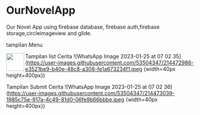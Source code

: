# OurNovelApp
Our Novel App using firebase database, firebase auth,firebase storage,circleimageview and glide.

tampilan Menu

<a href="[WhatsApp Image 2023-01-25 at 07 02 35 (1)]"><img src="[http://url.to/image.png](https://user-images.githubusercontent.com/53504347/214472940-707371ce-ee52-4365-b557-249ae3b64c03.jpeg)" align="left" height="48" width="48" ></a>

Tampilan list Cerita
![WhatsApp Image 2023-01-25 at 07 02 35](https://user-images.githubusercontent.com/53504347/214472986-e3521be9-b40e-48c8-a308-fe1a673234f1.jpeg {width=40px height=400px})

Tampilan Submit Cerita
![WhatsApp Image 2023-01-25 at 07 02 36](https://user-images.githubusercontent.com/53504347/214473039-1985c75e-917a-4c49-81d0-06fe9b66bbbe.jpeg {width=40px height=400px})



